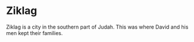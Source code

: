 # Ziklag

Ziklag is a city in the southern part of Judah. This was where David and his men kept their families.


